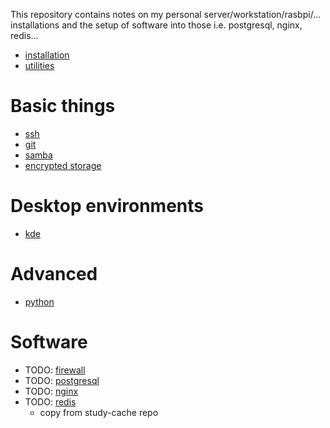 This repository contains notes on my personal server/workstation/rasbpi/... installations and the setup of software into those i.e. postgresql, nginx, redis...

- [installation](/installation.md)
- [utilities](/utilities.md)

# Basic things
- [ssh](/ssh.md)
- [git](/git.md)
- [samba](/samba.md)
- [encrypted storage](/crypt.md)

# Desktop environments
- [kde](/kde.md)

# Advanced
- [python](/python.md)

# Software
- TODO: [firewall](/firewall.md)
- TODO: [postgresql](/postgresql.md)
- TODO: [nginx](/nginx.md)
- TODO: [redis](/redis.md)
    - copy from study-cache repo